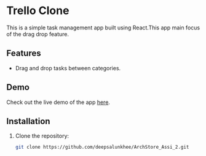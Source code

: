 # Trello Clone

This is a simple task management app built using React.This app main focus of the drag drop feature.

## Features


- Drag and drop tasks between categories.


## Demo

Check out the live demo of the app [here](https://archstoreassi2-deepsalunkhee.vercel.app/).

## Installation

1. Clone the repository:

   ```bash
   git clone https://github.com/deepsalunkhee/ArchStore_Assi_2.git
